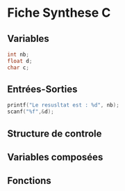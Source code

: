 # Fiche Synthese C

## Variables

```c
int nb;
float d;
char c;
```

## Entrées-Sorties

```c
printf("Le resusltat est : %d", nb);
scanf("%f",&d);
```

## Structure de controle

## Variables composées

## Fonctions
